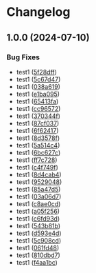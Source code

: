 # Changelog

## 1.0.0 (2024-07-10)


### Bug Fixes

* test1 ([5f28dff](https://github.com/Hyodori04/release-please-v4/commit/5f28dff4ac9257193805ee3b6bdd807b253b15e6))
* test1 ([5c67d47](https://github.com/Hyodori04/release-please-v4/commit/5c67d473efd4d12973c3d64150ab96f221cfec25))
* test1 ([038a619](https://github.com/Hyodori04/release-please-v4/commit/038a619a7eeece56a9db3b4998893b10cf539ca2))
* test1 ([e1ba095](https://github.com/Hyodori04/release-please-v4/commit/e1ba09551312c2f9e7aba13e707ab246119f9ed1))
* test1 ([65413fa](https://github.com/Hyodori04/release-please-v4/commit/65413faeff0158d9700d057b74ad8ee81e4a1178))
* test1 ([cc96572](https://github.com/Hyodori04/release-please-v4/commit/cc96572b026450c09f603a609e52f406a78f75c3))
* test1 ([370344f](https://github.com/Hyodori04/release-please-v4/commit/370344f3bb1a2c3be3937ddad615e6e7accedc68))
* test1 ([87cf037](https://github.com/Hyodori04/release-please-v4/commit/87cf0370132863162fd26fdd1297978273089cf0))
* test1 ([6f62417](https://github.com/Hyodori04/release-please-v4/commit/6f62417e69978262b91860116f14be7ae7b51df6))
* test1 ([8d3578f](https://github.com/Hyodori04/release-please-v4/commit/8d3578f497a9e0bdd8869c1c638933bda4710690))
* test1 ([5a514c4](https://github.com/Hyodori04/release-please-v4/commit/5a514c48008394d6286d202886dfc43306272852))
* test1 ([6bc627c](https://github.com/Hyodori04/release-please-v4/commit/6bc627c73df63bf45d352b5a1efd74e50fc78254))
* test1 ([ff7c728](https://github.com/Hyodori04/release-please-v4/commit/ff7c728fc14692f43cdf20d1fcf0643b86e9d8db))
* test1 ([c4f749f](https://github.com/Hyodori04/release-please-v4/commit/c4f749fea82b8bc6ea15bba802220831a5fbc743))
* test1 ([8d4cab4](https://github.com/Hyodori04/release-please-v4/commit/8d4cab46fbab1f2dfdfd6162007655efc1b2d13f))
* test1 ([9529048](https://github.com/Hyodori04/release-please-v4/commit/9529048a112b6d963d0f370487a481ef1db2fb9a))
* test1 ([85a47d5](https://github.com/Hyodori04/release-please-v4/commit/85a47d57330a74b58f5b10a29ae844cf864086e8))
* test1 ([03a06d7](https://github.com/Hyodori04/release-please-v4/commit/03a06d745eea74681fcfb7170b2eae55759fcfd3))
* test1 ([c8ae0cd](https://github.com/Hyodori04/release-please-v4/commit/c8ae0cdfc92dc8f2b50615a53d566d7d38311407))
* test1 ([a05f256](https://github.com/Hyodori04/release-please-v4/commit/a05f25607c97847a8a401602b48fdaf3b9a278a4))
* test1 ([c6fd93d](https://github.com/Hyodori04/release-please-v4/commit/c6fd93d75f68e7cd8b854dcd693a768555971fa6))
* test1 ([543b81b](https://github.com/Hyodori04/release-please-v4/commit/543b81b910ef313def862cbe81ee4d76bc742cb1))
* test1 ([d593e4d](https://github.com/Hyodori04/release-please-v4/commit/d593e4da96b807b93129d23b4d8a4e1bb4235618))
* test1 ([5c908cd](https://github.com/Hyodori04/release-please-v4/commit/5c908cd82f6b7316b68a3c97e17b19eaac6e6494))
* test1 ([061fd48](https://github.com/Hyodori04/release-please-v4/commit/061fd4821748d198b45dd682cb88e782f12f8e95))
* test1 ([810dbd7](https://github.com/Hyodori04/release-please-v4/commit/810dbd7b9e107e50ba9ec676fbf569923658fd5d))
* test1 ([f4aa1bc](https://github.com/Hyodori04/release-please-v4/commit/f4aa1bc5ae1fd8139d3ea589a0099f7784a3a923))
